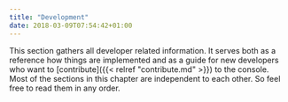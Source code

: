 ```yaml
---
title: "Development"
date: 2018-03-09T07:54:42+01:00
---
```

This section gathers all developer related information. It serves both as a reference how things are implemented and as a guide for new developers who want to [contribute]({{< relref "contribute.md" >}}) to the console. Most of the sections in this chapter are independent to each other. So feel free to read them in any order.
